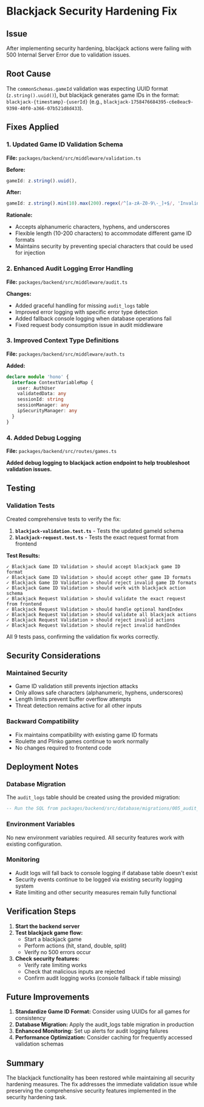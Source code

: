 # Blackjack Security Hardening Fix

## Issue
After implementing security hardening, blackjack actions were failing with 500 Internal Server Error due to validation issues.

## Root Cause
The `commonSchemas.gameId` validation was expecting UUID format (`z.string().uuid()`), but blackjack generates game IDs in the format: `blackjack-{timestamp}-{userId}` (e.g., `blackjack-1758476684395-c6e8eac9-9398-40f0-a366-07b521d8d433`).

## Fixes Applied

### 1. Updated Game ID Validation Schema
**File:** `packages/backend/src/middleware/validation.ts`

**Before:**
```typescript
gameId: z.string().uuid(),
```

**After:**
```typescript
gameId: z.string().min(10).max(200).regex(/^[a-zA-Z0-9\-_]+$/, 'Invalid game ID format'),
```

**Rationale:** 
- Accepts alphanumeric characters, hyphens, and underscores
- Flexible length (10-200 characters) to accommodate different game ID formats
- Maintains security by preventing special characters that could be used for injection

### 2. Enhanced Audit Logging Error Handling
**File:** `packages/backend/src/middleware/audit.ts`

**Changes:**
- Added graceful handling for missing `audit_logs` table
- Improved error logging with specific error type detection
- Added fallback console logging when database operations fail
- Fixed request body consumption issue in audit middleware

### 3. Improved Context Type Definitions
**File:** `packages/backend/src/middleware/auth.ts`

**Added:**
```typescript
declare module 'hono' {
  interface ContextVariableMap {
    user: AuthUser
    validatedData: any
    sessionId: string
    sessionManager: any
    ipSecurityManager: any
  }
}
```

### 4. Added Debug Logging
**File:** `packages/backend/src/routes/games.ts`

**Added debug logging to blackjack action endpoint to help troubleshoot validation issues.**

## Testing

### Validation Tests
Created comprehensive tests to verify the fix:

1. **`blackjack-validation.test.ts`** - Tests the updated gameId schema
2. **`blackjack-request.test.ts`** - Tests the exact request format from frontend

**Test Results:**
```
✓ Blackjack Game ID Validation > should accept blackjack game ID format
✓ Blackjack Game ID Validation > should accept other game ID formats  
✓ Blackjack Game ID Validation > should reject invalid game ID formats
✓ Blackjack Game ID Validation > should work with blackjack action schema
✓ Blackjack Request Validation > should validate the exact request from frontend
✓ Blackjack Request Validation > should handle optional handIndex
✓ Blackjack Request Validation > should validate all blackjack actions
✓ Blackjack Request Validation > should reject invalid actions
✓ Blackjack Request Validation > should reject invalid handIndex
```

All 9 tests pass, confirming the validation fix works correctly.

## Security Considerations

### Maintained Security
- Game ID validation still prevents injection attacks
- Only allows safe characters (alphanumeric, hyphens, underscores)
- Length limits prevent buffer overflow attempts
- Threat detection remains active for all other inputs

### Backward Compatibility
- Fix maintains compatibility with existing game ID formats
- Roulette and Plinko games continue to work normally
- No changes required to frontend code

## Deployment Notes

### Database Migration
The `audit_logs` table should be created using the provided migration:
```sql
-- Run the SQL from packages/backend/src/database/migrations/005_audit_logs.sql
```

### Environment Variables
No new environment variables required. All security features work with existing configuration.

### Monitoring
- Audit logs will fall back to console logging if database table doesn't exist
- Security events continue to be logged via existing security logging system
- Rate limiting and other security measures remain fully functional

## Verification Steps

1. **Start the backend server**
2. **Test blackjack game flow:**
   - Start a blackjack game
   - Perform actions (hit, stand, double, split)
   - Verify no 500 errors occur
3. **Check security features:**
   - Verify rate limiting works
   - Check that malicious inputs are rejected
   - Confirm audit logging works (console fallback if table missing)

## Future Improvements

1. **Standardize Game ID Format:** Consider using UUIDs for all games for consistency
2. **Database Migration:** Apply the audit_logs table migration in production
3. **Enhanced Monitoring:** Set up alerts for audit logging failures
4. **Performance Optimization:** Consider caching for frequently accessed validation schemas

## Summary

The blackjack functionality has been restored while maintaining all security hardening measures. The fix addresses the immediate validation issue while preserving the comprehensive security features implemented in the security hardening task.